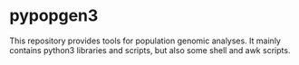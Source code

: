 # pypopgen3

This repository provides tools for population genomic analyses. It mainly contains python3 libraries and scripts, but also some shell and awk scripts.

